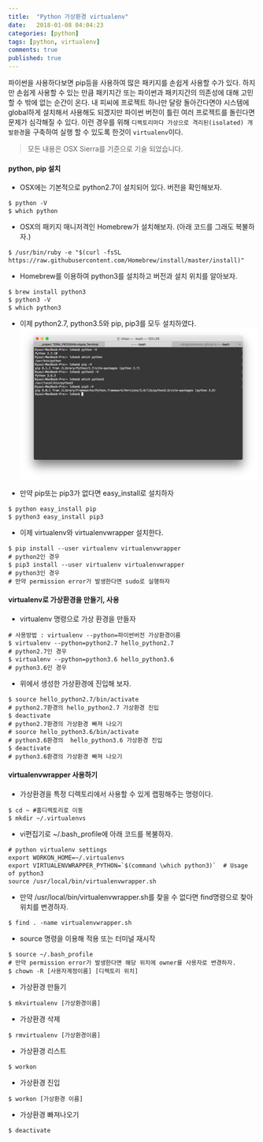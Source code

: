 ```yaml
---
title:  "Python 가상환경 virtualenv"
date:   2018-01-08 04:04:23
categories: [python]
tags: [python, virtualenv]
comments: true
published: true
---
```


파이썬을 사용하다보면 pip등을 사용하여 많은 패키지를 손쉽게 사용할 수가 있다. 하지만 손쉽게 사용할 수 있는 만큼 패키지간 또는 파이썬과 패키지간의 의존성에 대해 고민할 수 밖에 없는 순간이 온다. 내 피씨에 프로젝트 하나만 달랑 돌아간다면야 시스템에 global하게 설치해서 사용해도 되겠지만 파이썬 버전이 틀린 여러 프로젝트를 돌린다면 문제가 심각해질 수 있다. 이런 경우를 위해 `디렉토리마다 가상으로 격리된(isolated) 개발환경`을 구축하여 실행 할 수 있도록 한것이 `virtualenv`이다.        

> 모든 내용은 OSX Sierra를 기준으로 기술 되었습니다.
  
#### __python, pip 설치__

+ OSX에는 기본적으로 python2.7이 설치되어 있다. 버전을 확인해보자.
```
$ python -V
$ which python
```

+ OSX의 패키지 매니저격인 Homebrew가 설치해보자. (아래 코드를 그래도 복불하자.)
```
$ /usr/bin/ruby -e "$(curl -fsSL https://raw.githubusercontent.com/Homebrew/install/master/install)"
```

+ Homebrew를 이용하여 python3를 설치하고 버전과 설치 위치를 알아보자.
```
$ brew install python3
$ python3 -V
$ which python3
```

+ 이제 python2.7, python3.5와 pip, pip3를 모두 설치하였다.
![pythoninstall](/images/20180108/01.jpg)

+ 만약 pip또는 pip3가 없다면 easy_install로 설치하자  
```
$ python easy_install pip
$ python3 easy_install pip3
```

+ 이제 virtualenv와 virtualenvwrapper 설치한다.  
```
$ pip install --user virtualenv virtualenvwrapper
# python2인 경우
$ pip3 install --user virtualenv virtualenvwrapper
# python3인 경우
# 만약 permission error가 발생한다면 sudo로 실행하자
```

#### __virtualenv로 가상환경을 만들기, 사용__
+ virtualenv 명령으로 가상 환경을 만들자
``` 
# 사용방법 : virtualenv --python=파이썬버전 가상환경이름
$ virtualenv --python=python2.7 hello_python2.7
# python2.7인 경우
$ virtualenv --python=python3.6 hello_python3.6
# python3.6인 경우
```

+ 위에서 생성한 가상환경에 진입해 보자.
```
$ source hello_python2.7/bin/activate
# python2.7환경의 hello_python2.7 가상환경 진입
$ deactivate
# python2.7환경의 가상환경 빠져 나오기
# source hello_python3.6/bin/activate
# python3.6환경의  hello_python3.6 가상환경 진입
$ deactivate
# python3.6환경의 가상환경 빠져 나오기
```

#### __virtualenvwrapper 사용하기__
+ 가상환경을 특정 디렉토리에서 사용할 수 있게 랩핑해주는 명령이다.
```
$ cd ~ #홈디렉토리로 이동
$ mkdir ~/.virtualenvs
```

+ vi편집기로 ~/.bash_profile에 아래 코드를 복불하자.
```
# python virtualenv settings
export WORKON_HOME=~/.virtualenvs
export VIRTUALENVWRAPPER_PYTHON=`$(command \which python3)`  # Usage of python3
source /usr/local/bin/virtualenvwrapper.sh
```

+ 만약 /usr/local/bin/virtualenvwrapper.sh를 찾을 수 없다면 find명령으로 찾아 위치를 변경하자.
```
$ find . -name virtualenvwrapper.sh
```

+ source 명령을 이용해 적용 또는 터미널 재시작
```
$ source ~/.bash_profile
# 만약 permission error가 발생한다면 해당 위치에 owner를 사용자로 변경하자.
$ chown -R [사용자계정이름] [디렉토리 위치]
```

+ 가상환경 만들기
```
$ mkvirtualenv [가상환경이름]
```

+ 가상환경 삭제
```
$ rmvirtualenv [가상환경이름]
```

+ 가상환경 리스트
```
$ workon
```

+ 가상환경 진입
```
$ workon [가상환경 이름]
```

+ 가상환경 빠져나오기
```
$ deactivate
```